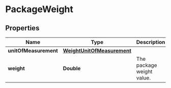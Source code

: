 # PackageWeight

## Properties
Name | Type | Description | Notes
------------ | ------------- | ------------- | -------------
**unitOfMeasurement** | [**WeightUnitOfMeasurement**](WeightUnitOfMeasurement.md) |  | 
**weight** | **Double** | The package weight value. | 
